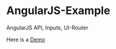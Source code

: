 AngularJS-Example
=================

AngularJS API, Inputs, UI-Router

Here is a <a href="http://angularjsbasics.azurewebsites.net">Demo</a>